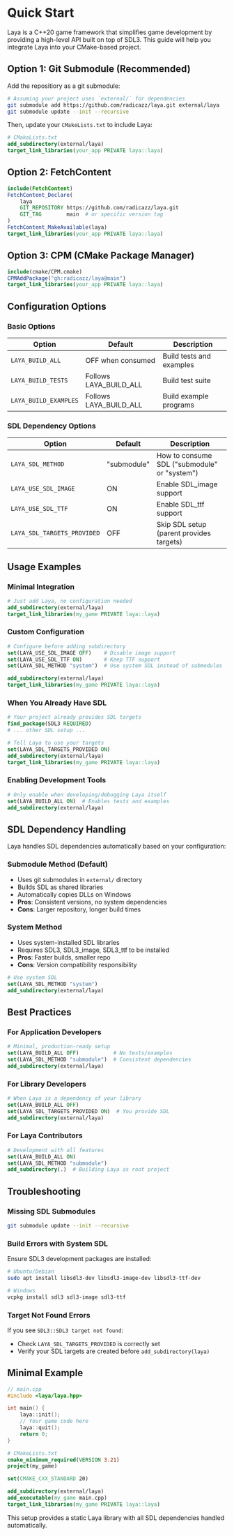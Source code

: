 # Quick Start

Laya is a C++20 game framework that simplifies game development by providing a high-level API built on top of SDL3. This guide will help you integrate Laya into your CMake-based project.

## Option 1: Git Submodule (Recommended)

Add the repositiory as a git submodule:

```bash
# Assuming your project uses `external/` for dependencies
git submodule add https://github.com/radicazz/laya.git external/laya
git submodule update --init --recursive
```

Then, update your `CMakeLists.txt` to include Laya:

```cmake
# CMakeLists.txt
add_subdirectory(external/laya)
target_link_libraries(your_app PRIVATE laya::laya)
```

## Option 2: FetchContent

```cmake
include(FetchContent)
FetchContent_Declare(
    laya
    GIT_REPOSITORY https://github.com/radicazz/laya.git
    GIT_TAG        main  # or specific version tag
)
FetchContent_MakeAvailable(laya)
target_link_libraries(your_app PRIVATE laya::laya)
```

## Option 3: CPM (CMake Package Manager)

```cmake
include(cmake/CPM.cmake)
CPMAddPackage("gh:radicazz/laya@main")
target_link_libraries(your_app PRIVATE laya::laya)
```

## Configuration Options

### Basic Options

| Option | Default | Description |
|--------|---------|-------------|
| `LAYA_BUILD_ALL` | OFF when consumed | Build tests and examples |
| `LAYA_BUILD_TESTS` | Follows LAYA_BUILD_ALL | Build test suite |
| `LAYA_BUILD_EXAMPLES` | Follows LAYA_BUILD_ALL | Build example programs |

### SDL Dependency Options

| Option | Default | Description |
|--------|---------|-------------|
| `LAYA_SDL_METHOD` | "submodule" | How to consume SDL ("submodule" or "system") |
| `LAYA_USE_SDL_IMAGE` | ON | Enable SDL_image support |
| `LAYA_USE_SDL_TTF` | ON | Enable SDL_ttf support |
| `LAYA_SDL_TARGETS_PROVIDED` | OFF | Skip SDL setup (parent provides targets) |

## Usage Examples

### Minimal Integration

```cmake
# Just add Laya, no configuration needed
add_subdirectory(external/laya)
target_link_libraries(my_game PRIVATE laya::laya)
```

### Custom Configuration

```cmake
# Configure before adding subdirectory
set(LAYA_USE_SDL_IMAGE OFF)    # Disable image support
set(LAYA_USE_SDL_TTF ON)       # Keep TTF support
set(LAYA_SDL_METHOD "system")  # Use system SDL instead of submodules

add_subdirectory(external/laya)
target_link_libraries(my_game PRIVATE laya::laya)
```

### When You Already Have SDL

```cmake
# Your project already provides SDL targets
find_package(SDL3 REQUIRED)
# ... other SDL setup ...

# Tell Laya to use your targets
set(LAYA_SDL_TARGETS_PROVIDED ON)
add_subdirectory(external/laya)
target_link_libraries(my_game PRIVATE laya::laya)
```

### Enabling Development Tools

```cmake
# Only enable when developing/debugging Laya itself
set(LAYA_BUILD_ALL ON)  # Enables tests and examples
add_subdirectory(external/laya)
```

## SDL Dependency Handling

Laya handles SDL dependencies automatically based on your configuration:

### Submodule Method (Default)

- Uses git submodules in `external/` directory
- Builds SDL as shared libraries
- Automatically copies DLLs on Windows
- **Pros**: Consistent versions, no system dependencies
- **Cons**: Larger repository, longer build times

### System Method

- Uses system-installed SDL libraries
- Requires SDL3, SDL3_image, SDL3_ttf to be installed
- **Pros**: Faster builds, smaller repo
- **Cons**: Version compatibility responsibility

```cmake
# Use system SDL
set(LAYA_SDL_METHOD "system")
add_subdirectory(external/laya)
```

## Best Practices

### For Application Developers

```cmake
# Minimal, production-ready setup
set(LAYA_BUILD_ALL OFF)           # No tests/examples
set(LAYA_SDL_METHOD "submodule")  # Consistent dependencies
add_subdirectory(external/laya)
```

### For Library Developers

```cmake
# When Laya is a dependency of your library
set(LAYA_BUILD_ALL OFF)
set(LAYA_SDL_TARGETS_PROVIDED ON)  # You provide SDL
add_subdirectory(external/laya)
```

### For Laya Contributors

```cmake
# Development with all features
set(LAYA_BUILD_ALL ON)
set(LAYA_SDL_METHOD "submodule")
add_subdirectory(.)  # Building Laya as root project
```

## Troubleshooting

### Missing SDL Submodules

```bash
git submodule update --init --recursive
```

### Build Errors with System SDL

Ensure SDL3 development packages are installed:

```bash
# Ubuntu/Debian
sudo apt install libsdl3-dev libsdl3-image-dev libsdl3-ttf-dev

# Windows
vcpkg install sdl3 sdl3-image sdl3-ttf
```

### Target Not Found Errors

If you see `SDL3::SDL3 target not found`:

- Check `LAYA_SDL_TARGETS_PROVIDED` is correctly set
- Verify your SDL targets are created before `add_subdirectory(laya)`

## Minimal Example

```cpp
// main.cpp
#include <laya/laya.hpp>

int main() {
    laya::init();
    // Your game code here
    laya::quit();
    return 0;
}
```

```cmake
# CMakeLists.txt
cmake_minimum_required(VERSION 3.21)
project(my_game)

set(CMAKE_CXX_STANDARD 20)

add_subdirectory(external/laya)
add_executable(my_game main.cpp)
target_link_libraries(my_game PRIVATE laya::laya)
```

This setup provides a static Laya library with all SDL dependencies handled automatically.
